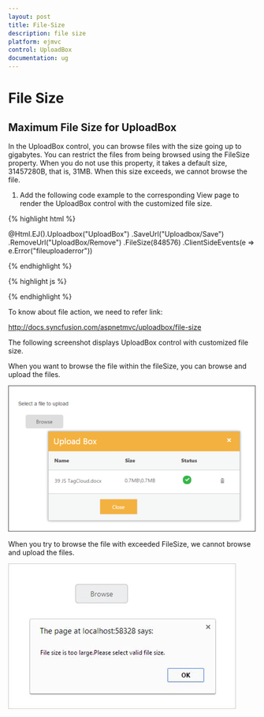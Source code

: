 ```yaml
---
layout: post
title: File-Size
description: file size 
platform: ejmvc
control: UploadBox
documentation: ug
---
```


# File Size 

## Maximum File Size for UploadBox

In the UploadBox control, you can browse files with the size going up to gigabytes. You can restrict the files from being browsed using the FileSize property. When you do not use this property, it takes a default size, 31457280B, that is, 31MB. When this size exceeds, we cannot browse the file. 

1. Add the following code example to the corresponding View page to render the UploadBox control with the customized file size.



{% highlight html %}

<div class="control"> 
    @Html.EJ().Uploadbox("UploadBox")
	.SaveUrl("Uploadbox/Save")
	.RemoveUrl("UploadBox/Remove")
	.FileSize(848576)
	.ClientSideEvents(e => e.Error("fileuploaderror"))

</div>

{% endhighlight %}

{% highlight js %}

<script type="text/javascript">

           function fileuploaderror(e) {

            alert(e.error);

        }

</script>

{% endhighlight %}


To know about file action, we need to refer link:

<http://docs.syncfusion.com/aspnetmvc/uploadbox/file-size>

The following screenshot displays UploadBox control with customized file size.

When you want to browse the file within the fileSize, you can browse and upload the files.



![](File-Size_images/File-Size_img1.png)





When you try to browse the file with exceeded FileSize, we cannot browse and upload the files.



![](File-Size_images/File-Size_img2.png)





